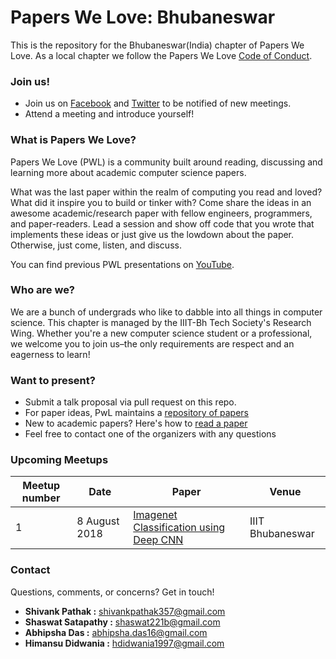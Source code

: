 # Papers We Love: Bhubaneswar

This is the repository for the Bhubaneswar(India) chapter of Papers We Love. As a local chapter we follow the Papers We Love [Code of Conduct](https://github.com/papers-we-love/bhubaneswar/blob/master/code-of-conduct.md).

### Join us!

- Join us on [Facebook](https://www.facebook.com/groups/198948364106861/) and [Twitter](https://twitter.com/PWLBhubaneswar) to be notified of new meetings.
- Attend a meeting and introduce yourself!


### What is Papers We Love?

Papers We Love (PWL) is a community built around reading, discussing and learning more about academic computer science papers.

What was the last paper within the realm of computing you read and loved? What did it inspire you to build or tinker with? Come share the ideas in an awesome academic/research paper with fellow engineers, programmers, and paper-readers. Lead a session and show off code that you wrote that implements these ideas or just give us the lowdown about the paper. Otherwise, just come, listen, and discuss.

You can find previous PWL presentations on [YouTube](https://www.youtube.com/user/PapersWeLove).

### Who are we?

We are a bunch of undergrads who like to dabble into all things in computer science. This chapter is managed by the IIIT-Bh Tech Society's Research Wing. Whether you're a new computer science student or a professional, we welcome you to join us–the only requirements are respect and an eagerness to learn!

### Want to present?

- Submit a talk proposal via pull request on this repo.
- For paper ideas, PwL maintains a [repository of papers](https://github.com/papers-we-love/papers-we-love)
- New to academic papers? Here's how to [read a paper](https://github.com/papers-we-love/papers-we-love#how-to-read-a-paper)
- Feel free to contact one of the organizers with any questions

### Upcoming Meetups
| Meetup number | Date        | Paper      | Venue|
|---------------|-------------|------------|------------|
|1              |8 August 2018|[Imagenet Classification using Deep CNN](https://github.com/papers-we-love/bhubaneswar/tree/master/imagenet-classification-using-deep-CNN)|IIIT Bhubaneswar|
### Contact
Questions, comments, or concerns? Get in touch!
- **Shivank Pathak :** [shivankpathak357@gmail.com](mailto:shivankpathak357@gmail.com)
- **Shaswat Satapathy :** [shaswat221b@gmail.com](mailto:shaswat221b@gmail.com)
- **Abhipsha Das :** [abhipsha.das16@gmail.com ](mailto:abhipsha.das16@gmail.com )
- **Himansu Didwania :** [hdidwania1997@gmail.com](mailto:hdidwania1997@gmail.com)
